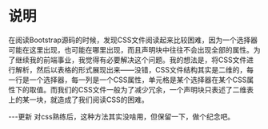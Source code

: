 # 说明

在阅读Bootstrap源码的时候，发现CSS文件阅读起来比较困难，因为一个选择器可能在这里出现，也可能在哪里出现，而且声明块中往往不会出现全部的属性。为了继续我的前端事业，我觉得有必要解决这个问题。我的想法是，将CSS文件进行解析，然后以表格的形式展现出来——没错，CSS文件结构其实是二维的，每一行是一个选择器，每一列是一个CSS属性，单元格是某个选择器在某个CSS属性下的取值。而我们的CSS文件一般为了减少冗余，一个声明块只表述了二维表上的某一块，就造成了我们阅读CSS的困难。

---更新
对css熟练后，这种方法其实没啥用，但保留一下，做个纪念吧。




